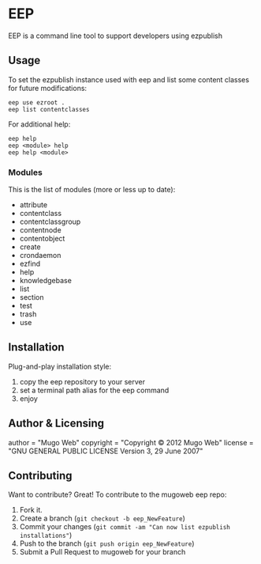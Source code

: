 EEP
=============

EEP is a command line tool to support developers using ezpublish

Usage
-----

To set the ezpublish instance used with eep and list some content
classes for future modifications:

    eep use ezroot .
    eep list contentclasses

For additional help:

    eep help
    eep <module> help
    eep help <module>

### Modules
This is the list of modules (more or less up to date):
* attribute
* contentclass
* contentclassgroup
* contentnode
* contentobject
* create
* crondaemon
* ezfind
* help
* knowledgebase
* list
* section
* test
* trash
* use

Installation
------------
Plug-and-play installation style:

1. copy the eep repository to your server
2. set a terminal path alias for the eep command
3. enjoy

Author & Licensing
------------------
author = "Mugo Web"
copyright = "Copyright © 2012  Mugo Web"
license = "GNU GENERAL PUBLIC LICENSE Version 3, 29 June 2007"

Contributing
------------
Want to contribute? Great! To contribute to the mugoweb eep repo:

1. Fork it.
2. Create a branch (`git checkout -b eep_NewFeature`)
3. Commit your changes (`git commit -am "Can now list ezpublish installations"`)
4. Push to the branch (`git push origin eep_NewFeature`)
5. Submit a Pull Request to mugoweb for your branch
